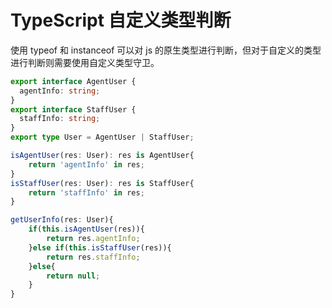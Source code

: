 # TypeScript 自定义类型判断

使用 typeof 和 instanceof 可以对 js 的原生类型进行判断，但对于自定义的类型进行判断则需要使用自定义类型守卫。

```typescript
export interface AgentUser {
  agentInfo: string;
}
export interface StaffUser {
  staffInfo: string;
}
export type User = AgentUser | StaffUser;
```

```typescript
isAgentUser(res: User): res is AgentUser{
    return 'agentInfo' in res;
}
isStaffUser(res: User): res is StaffUser{
    return 'staffInfo' in res;
}

getUserInfo(res: User){
    if(this.isAgentUser(res)){
        return res.agentInfo;
    }else if(this.isStaffUser(res)){
        return res.staffInfo;
    }else{
        return null;
    }
}

```
